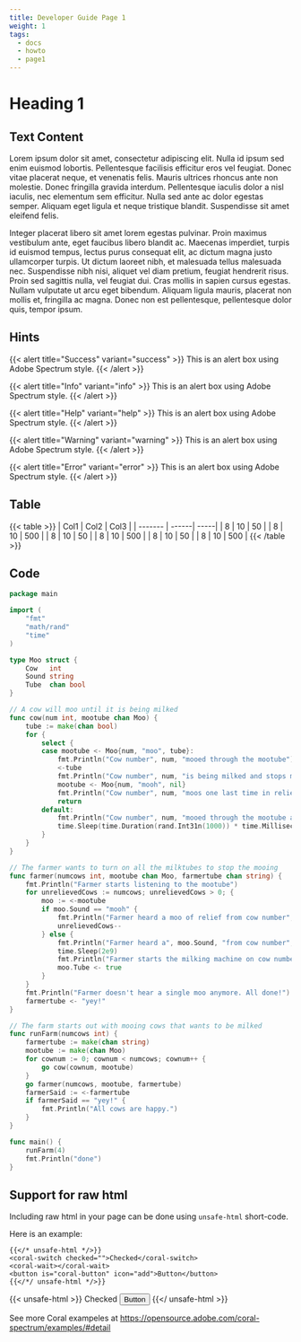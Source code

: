 ```yaml
---
title: Developer Guide Page 1
weight: 1
tags:
  - docs
  - howto
  - page1
---
```



# Heading 1


## Text Content

Lorem ipsum dolor sit amet, consectetur adipiscing elit. Nulla id ipsum sed enim euismod lobortis. Pellentesque facilisis efficitur eros vel feugiat. Donec vitae placerat neque, et venenatis felis. Mauris ultrices rhoncus ante non molestie. Donec fringilla gravida interdum. Pellentesque iaculis dolor a nisl iaculis, nec elementum sem efficitur. Nulla sed ante ac dolor egestas semper. Aliquam eget ligula et neque tristique blandit. Suspendisse sit amet eleifend felis.


Integer placerat libero sit amet lorem egestas pulvinar. Proin maximus vestibulum ante, eget faucibus libero blandit ac. Maecenas imperdiet, turpis id euismod tempus, lectus purus consequat elit, ac dictum magna justo ullamcorper turpis. Ut dictum laoreet nibh, et malesuada tellus malesuada nec. Suspendisse nibh nisi, aliquet vel diam pretium, feugiat hendrerit risus. Proin sed sagittis nulla, vel feugiat dui. Cras mollis in sapien cursus egestas. Nullam vulputate ut arcu eget bibendum. Aliquam ligula mauris, placerat non mollis et, fringilla ac magna. Donec non est pellentesque, pellentesque dolor quis, tempor ipsum.

## Hints

{{< alert title="Success" variant="success" >}}
This is an alert box using Adobe Spectrum style.
{{< /alert >}}

{{< alert title="Info" variant="info" >}}
This is an alert box using Adobe Spectrum style.
{{< /alert >}}

{{< alert title="Help" variant="help" >}}
This is an alert box using Adobe Spectrum style.
{{< /alert >}}


{{< alert title="Warning" variant="warning" >}}
This is an alert box using Adobe Spectrum style.
{{< /alert >}}


{{< alert title="Error" variant="error" >}}
This is an alert box using Adobe Spectrum style.
{{< /alert >}}




## Table

{{< table >}}
| Col1    | Col2  | Col3 |
| ------- | ------| -----| 
| 8       | 10    | 50   |
| 8       | 10    | 500  |
| 8       | 10    | 50   |
| 8       | 10    | 500  |
| 8       | 10    | 50   |
| 8       | 10    | 500  |
{{< /table >}}

## Code

```go
package main

import (
    "fmt"
    "math/rand"
    "time"
)

type Moo struct {
    Cow   int
    Sound string
    Tube  chan bool
}

// A cow will moo until it is being milked
func cow(num int, mootube chan Moo) {
    tube := make(chan bool)
    for {
        select {
        case mootube <- Moo{num, "moo", tube}:
            fmt.Println("Cow number", num, "mooed through the mootube")
            <-tube
            fmt.Println("Cow number", num, "is being milked and stops mooing")
            mootube <- Moo{num, "mooh", nil}
            fmt.Println("Cow number", num, "moos one last time in relief")
            return
        default:
            fmt.Println("Cow number", num, "mooed through the mootube and was ignored")
            time.Sleep(time.Duration(rand.Int31n(1000)) * time.Millisecond)
        }
    }
}

// The farmer wants to turn on all the milktubes to stop the mooing
func farmer(numcows int, mootube chan Moo, farmertube chan string) {
    fmt.Println("Farmer starts listening to the mootube")
    for unrelievedCows := numcows; unrelievedCows > 0; {
        moo := <-mootube
        if moo.Sound == "mooh" {
            fmt.Println("Farmer heard a moo of relief from cow number", moo.Cow)
            unrelievedCows--
        } else {
            fmt.Println("Farmer heard a", moo.Sound, "from cow number", moo.Cow)
            time.Sleep(2e9)
            fmt.Println("Farmer starts the milking machine on cow number", moo.Cow)
            moo.Tube <- true
        }
    }
    fmt.Println("Farmer doesn't hear a single moo anymore. All done!")
    farmertube <- "yey!"
}

// The farm starts out with mooing cows that wants to be milked
func runFarm(numcows int) {
    farmertube := make(chan string)
    mootube := make(chan Moo)
    for cownum := 0; cownum < numcows; cownum++ {
        go cow(cownum, mootube)
    }
    go farmer(numcows, mootube, farmertube)
    farmerSaid := <-farmertube
    if farmerSaid == "yey!" {
        fmt.Println("All cows are happy.")
    }
}

func main() {
    runFarm(4)
    fmt.Println("done")
}
```

## Support for raw html

Including raw html in your page can be done using `unsafe-html` short-code.

Here is an example:

```
{{</* unsafe-html */>}}
<coral-switch checked="">Checked</coral-switch>
<coral-wait></coral-wait>
<button is="coral-button" icon="add">Button</button>
{{</*/ unsafe-html */>}}

```


{{< unsafe-html >}}
<coral-switch checked="">Checked</coral-switch>
<coral-wait></coral-wait>
<button is="coral-button" icon="add">Button</button>
{{</ unsafe-html >}}

See more Coral exampeles at https://opensource.adobe.com/coral-spectrum/examples/#detail
